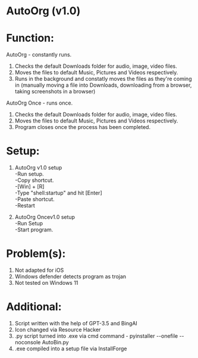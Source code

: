 # AutoOrg (v1.0)

# Function:

AutoOrg - constantly runs.

1. Checks the default Downloads folder for audio, image, video files.
2. Moves the files to default Music, Pictures and Videos respectively.
3. Runs in the background and constatly moves the files as they're coming in (manually moving a file into Downloads, downloading from a browser, taking screenshots in a browser)

AutoOrg Once - runs once.

1. Checks the default Downloads folder for audio, image, video files.
2. Moves the files to default Music, Pictures and Videos respectively.
3. Program closes once the process has been completed.

# Setup:
1. AutoOrg v1.0 setup<br />
   -Run setup.<br />
   -Copy shortcut.<br />
   -[Win] + [R]<br />
   -Type "shell:startup" and hit [Enter]<br />
   -Paste shortcut.<br />
   -Restart<br />
   
2. AutoOrg Oncev1.0 setup<br />
  -Run Setup<br />
  -Start program.<br />

   
# Problem(s):

1. Not adapted for iOS
2. Windows defender detects program as trojan
3. Not tested on Windows 11

# Additional:

1. Script written with the help of GPT-3.5 and BingAI
2. Icon changed via Resource Hacker
3. .py script turned into .exe via cmd command - pyinstaller --onefile --noconsole AutoBin.py
4. .exe compiled into a setup file via InstallForge
